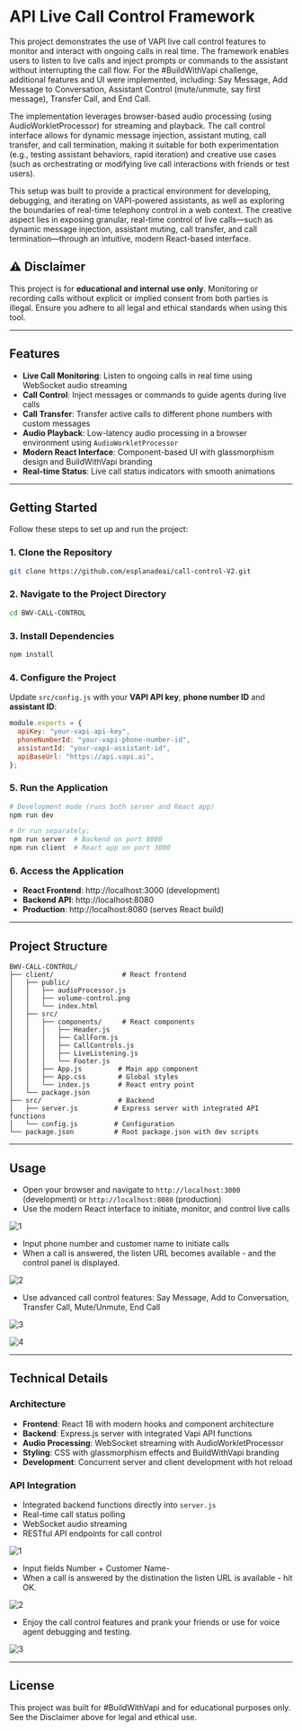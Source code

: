 # API Live Call Control Framework

This project demonstrates the use of VAPI live call control features to monitor and interact with ongoing calls in real time. The framework enables users to listen to live calls and inject prompts or commands to the assistant without interrupting the call flow. For the #BuildWithVapi challenge, additional features and UI were implemented, including: Say Message, Add Message to Conversation, Assistant Control (mute/unmute, say first message), Transfer Call, and End Call.

The implementation leverages browser-based audio processing (using AudioWorkletProcessor) for streaming and playback. The call control interface allows for dynamic message injection, assistant muting, call transfer, and call termination, making it suitable for both experimentation (e.g., testing assistant behaviors, rapid iteration) and creative use cases (such as orchestrating or modifying live call interactions with friends or test users).

This setup was built to provide a practical environment for developing, debugging, and iterating on VAPI-powered assistants, as well as exploring the boundaries of real-time telephony control in a web context. The creative aspect lies in exposing granular, real-time control of live calls—such as dynamic message injection, assistant muting, call transfer, and call termination—through an intuitive, modern React-based interface.

## ⚠️ Disclaimer
This project is for **educational and internal use only**. Monitoring or recording calls without explicit or implied consent from both parties is illegal. Ensure you adhere to all legal and ethical standards when using this tool.

---

## Features
- **Live Call Monitoring**: Listen to ongoing calls in real time using WebSocket audio streaming
- **Call Control**: Inject messages or commands to guide agents during live calls
- **Call Transfer**: Transfer active calls to different phone numbers with custom messages
- **Audio Playback**: Low-latency audio processing in a browser environment using `AudioWorkletProcessor`
- **Modern React Interface**: Component-based UI with glassmorphism design and BuildWithVapi branding
- **Real-time Status**: Live call status indicators with smooth animations

---

## Getting Started

Follow these steps to set up and run the project:

### 1. Clone the Repository
```bash
git clone https://github.com/esplanadeai/call-control-V2.git
```

### 2. Navigate to the Project Directory
```bash
cd BWV-CALL-CONTROL
```

### 3. Install Dependencies
```bash
npm install
```

### 4. Configure the Project
Update `src/config.js` with your **VAPI API key**, **phone number ID** and **assistant ID**:

```javascript
module.exports = {
  apiKey: "your-vapi-api-key",
  phoneNumberId: "your-vapi-phone-number-id",
  assistantId: "your-vapi-assistant-id",
  apiBaseUrl: "https://api.vapi.ai",
};
```

### 5. Run the Application
```bash
# Development mode (runs both server and React app)
npm run dev

# Or run separately:
npm run server  # Backend on port 8080
npm run client  # React app on port 3000
```

### 6. Access the Application
- **React Frontend**: http://localhost:3000 (development)
- **Backend API**: http://localhost:8080
- **Production**: http://localhost:8080 (serves React build)

---

## Project Structure

```
BWV-CALL-CONTROL/
├── client/                 # React frontend
│   ├── public/
│   │   ├── audioProcessor.js
│   │   ├── volume-control.png
│   │   └── index.html
│   ├── src/
│   │   ├── components/     # React components
│   │   │   ├── Header.js
│   │   │   ├── CallForm.js
│   │   │   ├── CallControls.js
│   │   │   ├── LiveListening.js
│   │   │   └── Footer.js
│   │   ├── App.js         # Main app component
│   │   ├── App.css        # Global styles
│   │   └── index.js       # React entry point
│   └── package.json
├── src/                   # Backend
│   ├── server.js         # Express server with integrated API functions
│   └── config.js         # Configuration
└── package.json          # Root package.json with dev scripts
```

---

## Usage
- Open your browser and navigate to `http://localhost:3000` (development) or `http://localhost:8080` (production)
- Use the modern React interface to initiate, monitor, and control live calls

![1](https://github.com/user-attachments/assets/9ecee28b-064e-456f-89e4-142c2b514cd5)

- Input phone number and customer name to initiate calls
- When a call is answered, the listen URL becomes available - and the control panel is displayed.

![2](https://github.com/user-attachments/assets/029b6d24-d6c9-42cf-be24-366b6db7d411)

- Use advanced call control features: Say Message, Add to Conversation, Transfer Call, Mute/Unmute, End Call

![3](https://github.com/user-attachments/assets/2162db28-38b2-45c4-9736-f61a77bd151b)

![4](https://github.com/user-attachments/assets/6dce99d0-bf64-4e43-bd5c-6aa23f67c80b)

---

## Technical Details

### Architecture

- **Frontend**: React 18 with modern hooks and component architecture
- **Backend**: Express.js server with integrated Vapi API functions
- **Audio Processing**: WebSocket streaming with AudioWorkletProcessor
- **Styling**: CSS with glassmorphism effects and BuildWithVapi branding
- **Development**: Concurrent server and client development with hot reload

### API Integration
- Integrated backend functions directly into `server.js`
- Real-time call status polling
- WebSocket audio streaming
- RESTful API endpoints for call control

![1](https://github.com/user-attachments/assets/b87bacb2-96bc-4fa6-b9d4-3668f502c919)

- Input fields Number + Customer Name-
- When a call is answered by the distination the listen URL is available - hit OK.

![2](https://github.com/user-attachments/assets/a3736624-8a12-4004-adb4-b971972245af)

- Enjoy the call control features and prank your friends or use for voice agent debugging and testing.

![3](https://github.com/user-attachments/assets/edb75c18-cd2d-46b7-bdb9-4c0098b5de99)


---

## License
This project was built for #BuildWithVapi and for educational purposes only. See the Disclaimer above for legal and ethical use.
